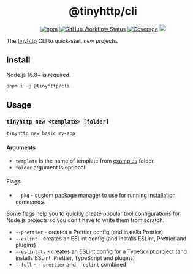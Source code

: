 <div align="center">

# @tinyhttp/cli

[![npm](https://img.shields.io/npm/dt/@tinyhttp/cli?style=for-the-badge&color=hotpink)][npm-url] [![GitHub Workflow Status](https://img.shields.io/github/workflow/status/tinyhttp/tinyhttp/CI?style=for-the-badge&logo=github&label=&color=hotpink)][github-actions] [![Coverage][cov-img]][cov-url] [![](https://img.shields.io/badge/donate-DEV-hotpink?style=for-the-badge)](https://stakes.social/0x14308514785B216904a41aB817282d25425Cce39)

</div>

The [tinyhttp](https://github.com/talentlessguy/tinyhttp) CLI to quick-start new projects.

## Install

Node.js 16.8+ is required.

```sh
pnpm i -g @tinyhttp/cli
```

## Usage

### `tinyhttp new <template> [folder]`

```sh
tinyhttp new basic my-app
```

#### Arguments

- `template` is the name of template from [examples](https://github.com/talentlessguy/tinyhttp/tree/master/examples) folder.
- `folder` argument is optional

#### Flags

- `--pkg` - custom package manager to use for running installation commands.

Some flags help you to quickly create popular tool configurations for Node.js projects so you don't have to write them from scratch.

- `--prettier` - creates a Prettier config (and installs Prettier)
- `--eslint` - creates an ESLint config (and installs ESLint, Prettier and plugins)
- `--eslint-ts` - creates an ESLint config for a TypeScript project (and installs ESLint, Prettier, TypeScript and plugins)
- `--full` - `--prettier` and `--eslint` combined

[npm-url]: https://npmjs.com/package/@tinyhttp/cli
[github-actions]: https://github.com/tinyhttp/cli/actions
[cov-img]: https://img.shields.io/coveralls/github/tinyhttp/cli?style=for-the-badge&color=hotpink
[cov-url]: https://coveralls.io/github/tinyhttp/cli
